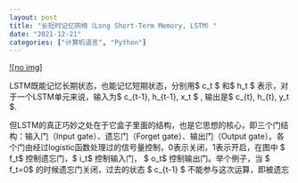 ```yaml
---
layout: post
title: "长短时记忆网络（Long Short-Term Memory, LSTM）"
date: "2021-12-21"
categories: ["计算机语言", "Python"]
---
```


[![no img]](http://127.0.0.1/?attachment_id=4293)

LSTM既能记忆长期状态，也能记忆短期状态，分别用$ c\_t $ 和$ h\_t $ 表示，对于一个LSTM单元来说，输入为$ c\_{t-1}, h\_{t-1}, x\_t $ , 输出是$ c\_{t}, h\_{t}, y\_t $.

但LSTM的真正巧妙之处在于它盒子里面的结构，也是它思想的核心，即三个门结构：输入门（Input gate）、遗忘门（Forget gate）、输出门（Output gate）。各个门由经过logistic函数处理过的信号量控制，0表示关闭，1表示开启，在图中 $ f\_t$ 控制遗忘门，$ i\_t$ 控制输入门， $ o\_t$ 控制输出门。举个例子，当 $ f\_t=0$ 的时候遗忘门关闭，过去的状态 $ c\_{t-1} $ 不能参与这次运算，即被遗忘
